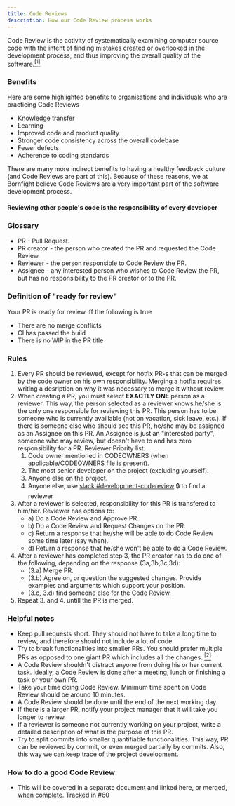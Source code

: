 ```yaml
---
title: Code Reviews
description: How our Code Review process works 
---
```


Code Review is the activity of systematically examining computer source code with the intent of finding mistakes created
or overlooked in the development process, and thus improving the overall quality of the software.[<sup>[1]</sup>](https://samuelmullen.com/articles/effective_code_reviews/)

### Benefits
Here are some highlighted benefits to organisations and individuals who are practicing Code Reviews
* Knowledge transfer
* Learning
* Improved code and product quality
* Stronger code consistency across the overall codebase
* Fewer defects
* Adherence to coding standards

There are many more indirect benefits to having a healthy feedback culture (and Code Reviews are part of this). 
Because of these reasons, we at Bornfight believe Code Reviews are a very important part of the software development process.

#### Reviewing other people's code is the responsibility of every developer

### Glossary
 - PR - Pull Request.
 - PR creator - the person who created the PR and requested the Code Review.
 - Reviewer - the person responsible to Code Review the PR.
 - Assignee - any interested person who wishes to Code Review the PR, but has no responsibility to the PR creator or to the PR.

### Definition of "ready for review"
Your PR is ready for review iff the following is true
* There are no merge conflicts
* CI has passed the build
* There is no WIP in the PR title

### Rules
1. Every PR should be reviewed, except for hotfix PR-s that can be merged by the code owner on his own responsibility. Merging a hotfix requires writing a desription on why it was necessary to merge it without review. 
2. When creating a PR, you must select **EXACTLY ONE** person as a reviewer. This way, the person selected as a reviewer knows he/she is the only one responsible for reviewing this PR. This person has to be someone who is currently availlable (not on vacation, sick leave, etc.).
If there is someone else who should see this PR, he/she may be assigned as an Assignee on this PR. An Assignee is just an "interested party", someone who may review, but doesn't have to and has zero responsibility for a PR.
	Reviewer Priority list:
    1. Code owner mentioned in CODEOWNERS (when applicable/CODEOWNERS file is present).
	2. The most senior developer on the project (excluding yourself).
	3. Anyone else on the project.
	4. Anyone else, use [slack #development-codereview](https://bornfight.slack.com/archives/C013098CQ92) 🔒 to find a reviewer
3. After a reviewer is selected, responsibility for this PR is transfered to him/her. Reviewer has options to:
	* a) Do a Code Review and Approve PR.
	* b) Do a Code Review and Request Changes on the PR.
	* c) Return a response that he/she will be able to do Code Review some time later (say when).
	* d) Return a response that he/she won't be able to do a Code Review.
4. After a reviewer has completed step 3, the PR creator has to do one of the following, depending on the response (3a,3b,3c,3d):
	* (3.a) Merge PR.
	* (3.b) Agree on, or question the suggested changes. Provide examples and arguments which support your position.
	* (3.c, 3.d) find someone else for the Code Review.
5. Repeat 3. and 4. untill the PR is merged.

### Helpful notes
 - Keep pull requests short. They should not have to take a long time to review, and therefore should not include a lot of code.
 - Try to break functionalities into smaller PRs. You should prefer multiple PRs as opposed to one giant PR which includes all the changes. [<sup>[2]</sup>](https://github.com/bornfight/README/pull/38/files#r422118361)
 - A Code Review shouldn't distract anyone from doing his or her current task. Ideally, a Code Review is done after a meeting, lunch or finishing a task or your own PR.
 - Take your time doing Code Review. Minimum time spent on Code Review should be around 10 minutes.
 - A Code Review should be done until the end of the next working day.
 - If there is a larger PR, notify your project manager that it will take you longer to review.
 - If a reviewer is someone not currently working on your project, write a detailed description of what is the purpose of this PR.
 - Try to split commits into smaller quantifiable functionalities. This way, PR can be reviewed by commit, or even merged partially by commits. Also, this way we can keep trace of the project development.

### How to do a good Code Review
* This will be covered in a separate document and linked here, or merged, when complete. Tracked in #60
